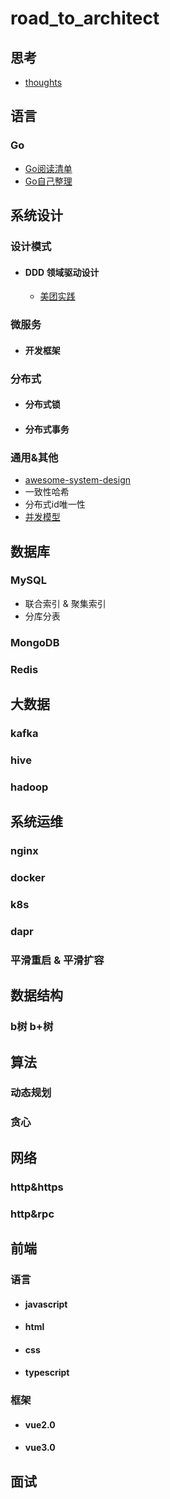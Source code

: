 
# road_to_architect

## 思考
  - [thoughts](thoughts/index.md)
## 语言
### Go
  - [Go阅读清单](https://github.com/qichengzx/gopher-reading-list-zh_CN)
  - [Go自己整理](languages/go.md)

## 系统设计
### 设计模式
- #### DDD 领域驱动设计
  - [美团实践](https://tech.meituan.com/2017/12/22/ddd-in-practice.html)

### 微服务
- #### 开发框架

### 分布式
- #### 分布式锁
- #### 分布式事务

### 通用&其他
  - [awesome-system-design](https://github.com/madd86/awesome-system-design)
  - 一致性哈希
  - 分布式id唯一性
  - [并发模型](system_design/others.md)

## 数据库
### MySQL
  - 联合索引 & 聚集索引
  - 分库分表

### MongoDB

### Redis

## 大数据
### kafka

### hive

### hadoop

## 系统运维
### nginx

### docker

### k8s

### dapr

### 平滑重启 & 平滑扩容

## 数据结构
### b树 b+树

## 算法
### 动态规划

### 贪心

## 网络
### http&https

### http&rpc

## 前端
### 语言
- #### javascript
- #### html
- #### css
- #### typescript

### 框架
- #### vue2.0
- #### vue3.0

## 面试


